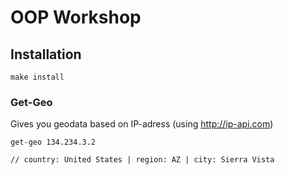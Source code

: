 # OOP Workshop

## Installation

```
make install
```

### Get-Geo

Gives you geodata based on IP-adress (using http://ip-api.com)

```
get-geo 134.234.3.2

// country: United States | region: AZ | city: Sierra Vista
```
